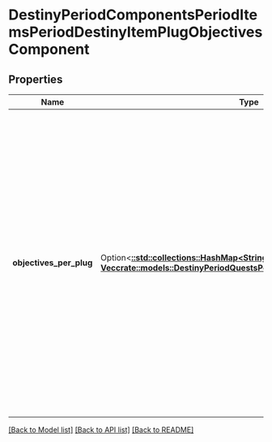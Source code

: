 # DestinyPeriodComponentsPeriodItemsPeriodDestinyItemPlugObjectivesComponent

## Properties

Name | Type | Description | Notes
------------ | ------------- | ------------- | -------------
**objectives_per_plug** | Option<[**::std::collections::HashMap<String, Vec<crate::models::DestinyPeriodQuestsPeriodDestinyObjectiveProgress>>**](array.md)> | This set of data is keyed by the Item Hash (DestinyInventoryItemDefinition) of the plug whose objectives are being returned, with the value being the list of those objectives.   What if two plugs with the same hash are returned for an item, you ask?   Good question! They share the same item-scoped state, and as such would have identical objective state as a result. How's that for convenient.   Sometimes, Plugs may have objectives: generally, these are used for flavor and display purposes. For instance, a Plug might be tracking the number of PVP kills you have made. It will use the parent item's data about that tracking status to determine what to show, and will generally show it using the DestinyObjectiveDefinition's progressDescription property. Refer to the plug's itemHash and objective property for more information if you would like to display even more data. | [optional]

[[Back to Model list]](../README.md#documentation-for-models) [[Back to API list]](../README.md#documentation-for-api-endpoints) [[Back to README]](../README.md)


